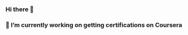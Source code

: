 ### Hi there 👋

<!--
**andywilliamsp/andywilliamsp** is a ✨ _special_ ✨ repository because its `README.md` (this file) appears on your GitHub profile.

Here are some ideas to get you started:
-->
 <h3>🔭 I’m currently working on getting certifications on Coursera</h3>

